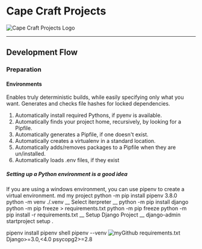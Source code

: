 # Cape Craft Projects

![Cape Craft Projects Logo](https://durbanvilledistillery.com/images/CCLogo.png)

___

## Development Flow

### Preparation

#### Environments

Enables truly deterministic builds, while easily specifying only what you want.
Generates and checks file hashes for locked dependencies.

1. Automatically install required Pythons, if pyenv is available.
2. Automatically finds your project home, recursively, by looking for a Pipfile.
3. Automatically generates a Pipfile, if one doesn't exist.
4. Automatically creates a virtualenv in a standard location.
5. Automatically adds/removes packages to a Pipfile when they are un/installed.
6. Automatically loads .env files, if they exist

##### Setting up a Python environment is a good idea

If you are using a windows environment, you can use pipenv to create a virtual environment.
md my project
python -m pip install pipenv 3.8.0
python -m venv ./.venv
__
Select iterpreter
__
python -m pip install django
python -m pip freeze > requirements.txt
python -m pip freeze
python -m pip install -r requirements.txt
__
Setup Django Project
__
django-admin startproject setup .

pipenv install
pipenv shell
pipenv --venv
![myGithub](https://github.com/Cape-Craft-Projects/Django/tree/Tester220514)
requirements.txt
Django>=3.0,<4.0
psycopg2>=2.8
